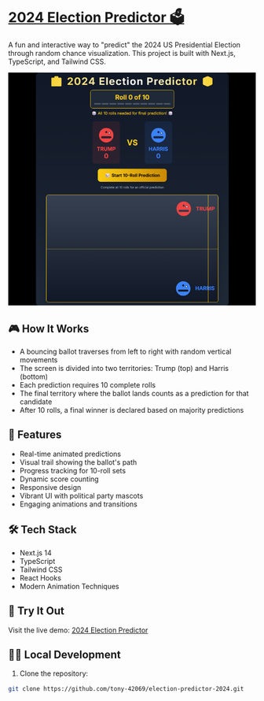 # [2024 Election Predictor 🗳️](https://election-predictor-2024-ten.vercel.app/)

A fun and interactive way to "predict" the 2024 US Presidential Election through random chance visualization. This project is built with Next.js, TypeScript, and Tailwind CSS.

![2024 Election Predictor Screenshot](public/predictor-screenshot.png)

## 🎮 How It Works

- A bouncing ballot traverses from left to right with random vertical movements
- The screen is divided into two territories: Trump (top) and Harris (bottom)
- Each prediction requires 10 complete rolls
- The final territory where the ballot lands counts as a prediction for that candidate
- After 10 rolls, a final winner is declared based on majority predictions

## 🚀 Features

- Real-time animated predictions
- Visual trail showing the ballot's path
- Progress tracking for 10-roll sets
- Dynamic score counting
- Responsive design
- Vibrant UI with political party mascots
- Engaging animations and transitions

## 🛠️ Tech Stack

- Next.js 14
- TypeScript
- Tailwind CSS
- React Hooks
- Modern Animation Techniques

## 🚀 Try It Out

Visit the live demo: [2024 Election Predictor](https://election-predictor-2024-ten.vercel.app/)

## 🧑‍💻 Local Development

1. Clone the repository:
```bash
git clone https://github.com/tony-42069/election-predictor-2024.git

